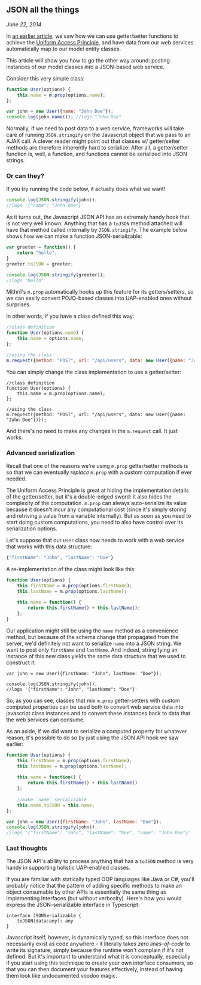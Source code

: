 ## JSON all the things

*June 22, 2014*

In [an earlier article](the-uniform-access-principle.html), we saw how we can use getter/setter functions to achieve the [Uniform Access Principle](http://en.wikipedia.org/wiki/Uniform_access_principle), and have data from our web services automatically map to our model entity classes.

This article will show you how to go the other way around: posting instances of our model classes *into* a JSON-based web service.

Consider this very simple class:

```javascript
function User(options) {
	this.name = m.prop(options.name);
};

var john = new User({name: "John Doe"});
console.log(john.name()); //logs "John Doe"
```

Normally, if we need to post data to a web service, frameworks will take care of running `JSON.stringify` on the Javascript object that we pass to an AJAX call. A clever reader might point out that classes w/ getter/setter methods are therefore inherently hard to serialize: After all, a getter/setter function is, well, a function, and functions cannot be serialized into JSON strings.

### Or can they?

If you try running the code below, it actually does what we want!

```javascript
console.log(JSON.stringify(john));
//logs '{"name": "John Doe"}'
```

As it turns out, the Javascript JSON API has an extremely handy hook that is not very well known: Anything that has a `toJSON` method attached will have that method called internally by `JSON.stringify`. The example below shows how we can make a function JSON-serializable:

```javascript
var greeter = function() {
	return "hello";
}
greeter.toJSON = greeter;

console.log(JSON.stringify(greeter));
//logs "hello"
```

Mithril's `m.prop` automatically hooks up this feature for its getters/setters, so we can easily convert POJO-based classes into UAP-enabled ones without surprises. 

In other words, if you have a class defined this way:

```javascript
//class definition
function User(options.name) {
	this.name = options.name;
};

//using the class
m.request({method: "POST", url: "/api/users", data: new User({name: "John Doe"})});
```

You can simply change the class implementation to use a getter/setter:

```
//class definition
function User(options) {
	this.name = m.prop(options.name);
};

//using the class
m.request({method: "POST", url: "/api/users", data: new User({name: "John Doe"})});
```

And there's no need to make any changes in the `m.request` call. It just works.

### Advanced serialization

Recall that one of the reasons we're using `m.prop` getter/setter methods is so that we can eventually *replace* `m.prop` with a custom computation if ever needed.

The Uniform Access Principle is great at hiding the implementation details of the getter/setter, but it's a double-edged sword: it also hides the complexity of the computation. `m.prop` can always auto-serialize its value because it doesn't incur any computational cost (since it's simply storing and retriving a value from a variable internally). But as soon as you need to start doing custom computations, you need to also have control over its serialization options.

Let's suppose that our `User` class now needs to work with a web service that works with this data structure:

```javascript
{"firstName": "John", "lastName": "Doe"}
```

A re-implementation of the class might look like this:

```javascript
function User(options) {
	this.firstName = m.prop(options.firstName);
	this.lastName = m.prop(options.lastName);
	
	this.name = function() {
		return this.firstName() + this.lastName();
	};
}
```

Our application might still be using the `name` method as a convenience method, but because of the schema change that propagated from the server, we'd definitely not want to serialize `name` into a JSON string. We want to post only `firstName` and `lastName`. And indeed, stringifying an instance of this new class yields the same data structure that we used to construct it:

```
var john = new User({firstName: "John", lastName: "Doe"});

console.log(JSON.stringify(john));
//logs '{"firstName": "John", "lastName": "Doe"}'
```

So, as you can see, classes that mix `m.prop` getter-setters with custom computed properties can be used both to convert web service data into javascript class instances and to convert these instances back to data that the web services can consume.

As an aside, if we did want to serialize a computed property for whatever reason, it's possible to do so by just using the JSON API hook we saw earlier:

```javascript
function User(options) {
	this.firstName = m.prop(options.firstName);
	this.lastName = m.prop(options.lastName);
	
	this.name = function() {
		return this.firstName() + this.lastName()
	};
	
	//make `name` serializable
	this.name.toJSON = this.name;
};

var john = new User({firstName: "John", lastName: "Doe"});
console.log(JSON.stringify(john));
//logs '{"firstName": "John", "lastName": "Doe", "name": "John Doe"}'
```

### Last thoughts

The JSON API's ability to process anything that has a `toJSON` method is very handy in supporting holistic UAP-enabled classes.

If you are familiar with statically typed OOP languages like Java or C#, you'll probably notice that the pattern of adding specific methods to make an object consumable by other APIs is essentially the same thing as implementing Interfaces (but without verbosity). Here's how you would express the JSON-serializable interface in Typescript:

```
interface JSONSerializable {
	toJSON(data:any): any
}
```

Javascript itself, however, is dynamically typed, so this interface does not necessarily exist as code anywhere - it literally takes *zero lines-of-code* to write its signature, simply because the runtime won't complain if it's not defined. But it's important to understand what it is conceptually, especially if you start using this technique to create your own interface consumers, so that you can then document your features effectively, instead of having them look like undocumented voodoo magic.